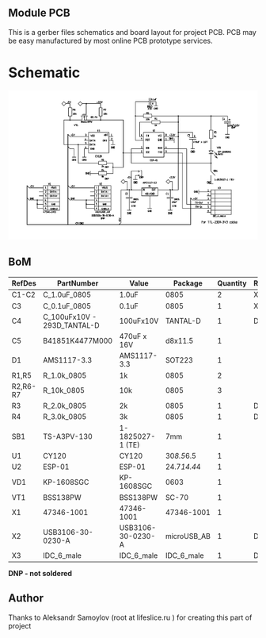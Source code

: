 Module PCB
---

This is a gerber files schematics and board layout for project PCB.
PCB may be easy manufactured by most online PCB prototype services.


# Schematic

[![Schematic](ESP-01-schema.png)](schematics.pdf)


## BoM

|RefDes|PartNumber|Value|Package|Quantity|Remark|
|------|----------|-----|-------|--------|------|
|C1-C2|C_1.0uF_0805|1.0uF|0805|2|X7R
|C3|C_0.1uF_0805|0.1uF|0805|1|X7R
|C4|C_100uFx10V - 293D_TANTAL-D|100uFx10V|TANTAL-D|1|DNP
|C5|B41851K4477M000|470uF x 16V|d8x11.5|1| 
|D1|AMS1117-3.3|AMS1117-3.3|SOT223|1| 
|R1,R5|R_1.0k_0805|1k|0805|2| 
|R2,R6-R7|R_10k_0805|10k|0805|3| 
|R3|R_2.0k_0805|2k|0805|1|DNP
|R4|R_3.0k_0805|3k|0805|1|DNP
|SB1|TS-A3PV-130|1-1825027-1 (TE)|7mm|1| 
|U1|CY120|CY120|30*8.5*6.5|1| 
|U2|ESP-01|ESP-01|24.7*14.4*4|1| 
|VD1|KP-1608SGC|KP-1608SGC|0603|1| 
|VT1|BSS138PW|BSS138PW|SC-70|1| 
|X1|47346-1001|47346-1001|47346-1001|1| 
|X2|USB3106-30-0230-A|USB3106-30-0230-A|microUSB_AB|1|DNP
|X3|IDC_6_male|IDC_6_male|IDC_6_male|1|DNP

__DNP - not soldered__


## Author 
Thanks to Aleksandr Samoylov (root at lifeslice.ru ) for creating this part of project

